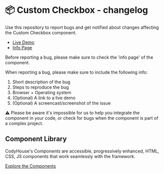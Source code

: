 # 📦 Custom Checkbox - changelog

Use this repository to report bugs and get notified about changes affecting the Custom Checkbox component.

- [Live Demo](https://codyhouse.co/ds/components/app/custom-checkbox)
- [Info Page](https://codyhouse.co/ds/components/info/custom-checkbox)

Before reporting a bug, please make sure to check the 'info page' of the component. 

When reporting a bug, please make sure to include the following info:

1. Short description of the bug
2. Steps to reproduce the bug
3. Browser + Operating system
4. (Optional) A link to a live demo
5. (Optional) A screencast/screenshot of the issue

⚠️ Please be aware it's impossible for us to help you integrate the component in your code, or check for bugs when the component is part of a complex project.

## Component Library

CodyHouse's Components are accessible, progressively enhanced, HTML, CSS, JS components that work seamlessly with the framework.

[Explore the Components](https://codyhouse.co/ds/components)
